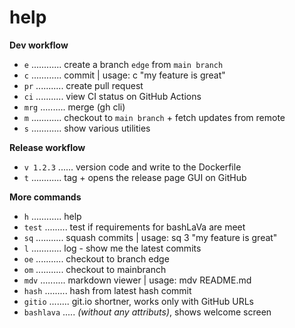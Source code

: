 # help

**Dev workflow**

- `e` ............ create a branch `edge` from `main branch`
- `c` ............ commit | usage: c "my feature is great"
- `pr` ........... create pull request
- `ci` ........... view CI status on GitHub Actions
- `mrg` .......... merge (gh cli)
- `m` ............ checkout to `main branch` + fetch updates from remote
- `s` ............ show various utilities

**Release workflow**

- `v 1.2.3` ...... version code and write to the Dockerfile
- `t` ............ tag + opens the release page GUI on GitHub

**More commands**

- `h` ............ help
- `test` ......... test if requirements for bashLaVa are meet
- `sq` ........... squash commits | usage: sq 3 "my feature is great"
- `l` ............ log - show me the latest commits
- `oe` ........... checkout to branch edge
- `om` ........... checkout to mainbranch
- `mdv` .......... markdown viewer | usage: mdv README.md
- `hash` ......... hash from latest hash commit
- `gitio` ........ git.io shortner, works only with GitHub URLs
- `bashlava` ..... _(without any attributs)_, shows welcome screen
